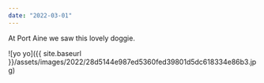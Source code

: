 ```yaml
---
date: "2022-03-01"
---
```


At Port Aine we saw this lovely doggie.

![yo yo]({{ site.baseurl }}/assets/images/2022/28d5144e987ed5360fed39801d5dc618334e86b3.jpg)
